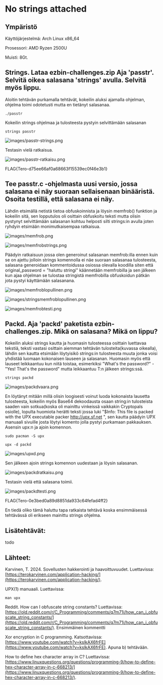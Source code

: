 # No strings attached


## Ympäristö

Käyttöjärjestelmä: Arch Linux x86_64

Prosessori: AMD Ryzen 2500U

Muisti: 8Gt.

## Strings. Lataa ezbin-challenges.zip Aja 'passtr'. Selvitä oikea salasana 'strings' avulla. Selvitä myös lippu. 

Aloitin tehtävän purkamalla tehtävät, kokeilin aluksi ajamalla ohjelman, ohjelma toimi odotetusti mutta en tietänyt salasanaa.

	./passtr

Kokeilin strings ohjelmaa ja tulosteesta pystyin selvittämään salasanan

	strings passtr

![images/passtr-strings.png](images/passtr-strings.png)

Testasin vielä ratkaisua.

![images/passtr-ratkaisu.png](images/passtr-ratkaisu.png)

FLAG{Tero-d75ee66af0a68663f15539ec0f46e3b1}

## Tee passtr.c -ohjelmasta uusi versio, jossa salasana ei näy suoraan sellaisenaan binääristä. Osoita testillä, että salasana ei näy.

Lähdin etsimällä netistä tietoa obfuskoinnista ja löysin memfrob() funktion ja kokeilin sitä, sen lopputulos oli osittain obfuskoitu teksti mutta olisin pystynyt selvittämään salasanan kohtuu helposti silti strings:in avulla joten ryhdyin etsimään monimutkaisempaa ratkaisua. 

![images/memfrob.png](images/memfrob.png)

![images/memfrobstrings.png](images/memfrobstrings.png)

Päädyin ratkaisuun jossa olen generoinut salasanan memfrob:illa ennen kuin se on ajettu jolloin strings komennolla ei näe suoraan salasanaa tulosteesta, salasana generoidaan kommentoidussa osiossa olevalla koodilla siten että  original_password = "haluttu stringi" käännetään memfrobilla ja sen jälkeen kun ajaa ohjelman se tulostaa stringistä memfrobilla obfuskoidun pätkän jota pystyi käyttämään salasanana.

![images/memfroblopullinen.png](images/memfroblopullinen.png)

![images/stringsmemfroblopullinen.png](images/stringsmemfroblopullinen.png)

![images/memfrobtesti.png](images/memfrobtesti.png)

## Packd. Aja 'packd' paketista ezbin-challenges.zip. Mikä on salasana? Mikä on lippu?

Kokeilin aluksi strings kautta ja huomasin tulosteessa osittain luettavaa tekstiä, teksti vastasi osittain aiemman tehtävän tulosteita(kuvassa oikealla), lähdin sen kautta etsimään löytyisikö strings:in tulosteesta muuta jonka voisi yhdistää luomaan kokonaisen lauseen ja salasanan. Huomasin myös että lauseet leikkaantuu kun niitä toistaa, esimerkiksi "What's the password?" - "Yes! That's the password" mutta leikkaantuu T:n jälkeen strings:ssä. 

	strings packd

![images/packdvaara.png](images/packdvaara.png)

En löytänyt mitään millä olisin loogisesti voinut luoda kokonaista lausetta tulosteesta, kokeilin myös Base64 dekoodausta osaan string:in tulosteista saaden vain sotkua(koska oli mainittu vinkeissä vaikkakin Cryptopals osiolle), lopulta huomiota herätti teksti jossa luki "$Info: This file is packed with the UPX executable packer http://upx.sf.net ", sen kautta päädyin UPX manuaali sivuille josta löytyi komento jolla pystyi purkamaan pakkauksen. Asensin upx:n ja ajoin komennon.

	sudo pacman -S upx

	upx -d packd

![images/upxd.png](images/upxd.png)

Sen jälkeen ajoin strings komennon uudestaan ja löysin salasanan.

![images/packdratkaisu.png](images/packdratkaisu.png)

Testasin vielä että salasana toimii.

![images/packdtesti.png](images/packdtesti.png)

FLAG{Tero-0e3bed0a89d8851da933c64fefad4ff2}

En tiedä oliko tämä haluttu tapa ratkaista tehtävä koska ensimmäisessä tehtävässä oli erikseen mainittu strings ohjelma.

## Lisätehtävät:

todo

## Lähteet:

Karvinen, T. 2024. Sovellusten hakkerointi ja haavoittuvuudet. Luettavissa: [https://terokarvinen.com/application-hacking/](https://terokarvinen.com/application-hacking/). 

UPX(1) manuaali. Luettavissa: 

	man upx

Reddit. How can I obfuscate string constants? Luettavissa: [https://old.reddit.com/r/C_Programming/comments/q7m71i/how_can_i_obfuscate_string_constants/](https://old.reddit.com/r/C_Programming/comments/q7m71i/how_can_i_obfuscate_string_constants/).  Ensimmäinen kommentti

Xor encryption in C programming. Katsottavissa: [https://www.youtube.com/watch?v=kslkAX6frFE](https://www.youtube.com/watch?v=kslkAX6frFE). Apuna b) tehtävään.

How to define hex character array in C? Luettavissa: [https://www.linuxquestions.org/questions/programming-9/how-to-define-hex-character-array-in-c-668213/](https://www.linuxquestions.org/questions/programming-9/how-to-define-hex-character-array-in-c-668213/).

